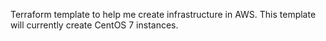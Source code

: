 Terraform template to help me create infrastructure in AWS.
This template will currently create CentOS 7 instances.
